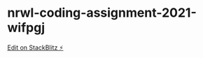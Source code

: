 # nrwl-coding-assignment-2021-wifpgj

[Edit on StackBlitz ⚡️](https://stackblitz.com/edit/nrwl-coding-assignment-2021-wifpgj)